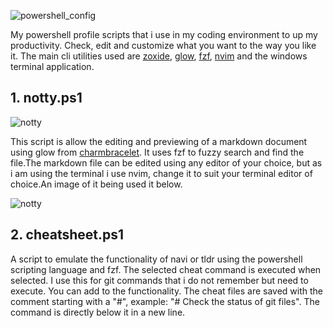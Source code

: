 ![powershell_config](https://socialify.git.ci/brushy501/powershell_config/image?description=1&descriptionEditable=My%20powershell%20scripts%20to%20power%20my%20productivity.&language=1&name=1&owner=1&stargazers=1&theme=Light)

My powershell profile scripts that i use in my coding environment to up my productivity.
Check, edit and customize what you want to the way you like it. The main cli utilities
used are [zoxide](https://github.com/ajeetdsouza/zoxide), [glow](https://github.com/charmbracelet/glow),
[fzf](https://github.com/junegunn/fzf), [nvim](https://github.com/neovim/neovim) and the windows terminal application.

## 1. notty.ps1
![notty](https://github.com/brushy501/powershell_config/assets/48830968/8c6e490e-b4ce-4ddd-bab7-3cab46217c99)

This script is allow the editing and previewing of a markdown document using glow from [charmbracelet](https://github.com/charmbracelet/glow).
It uses fzf to fuzzy search and find the file.The markdown file can be edited using any editor of your choice, but as i am using the terminal
i use nvim, change it to suit your terminal editor of choice.An image of it being used it below.

![notty](https://github.com/brushy501/powershell_config/assets/48830968/1c220c6f-ae56-49c1-a49e-933860605423)




## 2. cheatsheet.ps1

A script to emulate the functionality of navi or tldr using the powershell scripting language and fzf. The selected cheat command is executed
when selected. I use this for git commands that i do not remember but need to execute. You can add to the functionality. The cheat files are
saved with the comment starting with a "#", example: "# Check the status of git files". The command is directly below it in a new line.